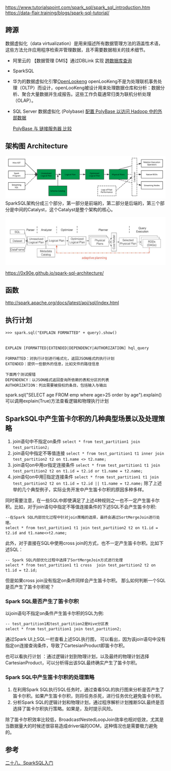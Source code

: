 
https://www.tutorialspoint.com/spark_sql/spark_sql_introduction.htm
https://data-flair.training/blogs/spark-sql-tutorial/


## 跨源

数据虚拟化（data virtualization）是用来描述所有数据管理方法的涵盖性术语，这些方法允许应用程序检索并管理数据，且不需要数据相关的技术细节。


- 阿里云的 【数据管理 DMS】通过DBLink 实现 [跨数据库查询](https://help.aliyun.com/document_detail/99941.html?spm=a2c4g.11186623.6.581.49e97e53uziNCp) 

- SparkSQL 

- 华为的数据虚拟化引擎[OpenLookeng](https://openlookeng.io/zh-cn/docs/docs/overview/use-cases.html)
openLooKeng不是为处理联机事务处理（OLTP）而设计，openLooKeng被设计用来处理数据仓库和分析：数据分析、聚合大量数据并生成报告。这些工作负载通常归类为联机分析处理（OLAP）。

- SQL Server 数据虚拟化 (Polybase)  [配置 PolyBase 以访问 Hadoop 中的外部数据](https://docs.microsoft.com/zh-cn/sql/relational-databases/polybase/polybase-configure-hadoop?view=sql-server-ver15)

    [PolyBase 与 链接服务器 比较](https://docs.microsoft.com/zh-cn/sql/relational-databases/polybase/polybase-faq?view=sql-server-ver15)



## 架构图 Architecture 
![](img/spark_sql_architecture.svg)
SparkSQL架构分成三个部分，第一部分是前端的，第二部分是后端的，第三个部分是中间的Catalyst，这个Catalyst是整个架构的核心。

![](img/spark-sql-AQE.jpg)

https://0x90e.github.io/spark-sql-architecture/
## 函数
http://spark.apache.org/docs/latest/api/sql/index.html

## 执行计划

```
>>> spark.sql("EXPLAIN FORMATTED" + query).show()


EXPLAIN [FORMATTED|EXTENDED|DEPENDENCY|AUTHORIZATION] hql_query

FORMATTED：对执行计划进行格式化，返回JSON格式的执行计划
EXTENDED：提供一些额外的信息，比如文件的路径信息

下面两个测试报错
DEPENDENCY：以JSON格式返回查询所依赖的表和分区的列表
AUTHORIZATION：列出需要被授权的条目，包括输入与输出
```
spark.sql("SELECT age FROM emp where age>25 order by age").explain()
可以调用explain(True)方法查看逻辑和物理执行计划

## SparkSQL中产生笛卡尔积的几种典型场景以及处理策略

1. join语句中不指定on条件
`select * from test_partition1 join test_partition2;`
2. join语句中指定不等值连接
`select * from test_partition1 t1 inner join test_partition2 t2 on t1.name <> t2.name;`
3. join语句on中用or指定连接条件
`select * from test_partition1 t1 join test_partition2 t2 on t1.id = t2.id or t1.name = t2.name;`
4. join语句on中用||指定连接条件
`select * from test_partition1 t1 join test_partition2 t2 on t1.id = t2.id || t1.name = t2.name;`
除了上述举的几个典型例子，实际业务开发中产生笛卡尔积的原因多种多样。

同时需要注意，在一些SQL中即使满足了上述4种规则之一也不一定产生笛卡尔积。比如，对于join语句中指定不等值连接条件的下述SQL不会产生笛卡尔积:
```
--在Spark SQL内部优化过程中针对join策略的选择，最终会通过SortMergeJoin进行处理。
select * from test_partition1 t1 join test_partition2 t2 on t1.id = t2.id and t1.name<>t2.name;
```
此外，对于直接在SQL中使用cross join的方式，也不一定产生笛卡尔积。比如下述SQL：
```
-- Spark SQL内部优化过程中选择了SortMergeJoin方式进行处理
select * from test_partition1 t1 cross  join test_partition2 t2 on t1.id = t2.id;
```
但是如果cross join没有指定on条件同样会产生笛卡尔积。
那么如何判断一个SQL是否产生了笛卡尔积呢？
### Spark SQL是否产生了笛卡尔积

以join语句不指定on条件产生笛卡尔积的SQL为例:
```
-- test_partition1和test_partition2是Hive分区表
select * from test_partition1 join test_partition2;
```
通过Spark UI上SQL一栏查看上述SQL执行图，
可以看出，因为该join语句中没有指定on连接查询条件，导致了CartesianProduct即笛卡尔积。

也可以看执行计划 ：通过逻辑计划到物理计划，以及最终的物理计划选择CartesianProduct，可以分析得出该SQL最终确实产生了笛卡尔积。
### Spark SQL中产生笛卡尔积的处理策略
1. 在利用Spark SQL执行SQL任务时，通过查看SQL的执行图来分析是否产生了笛卡尔积。如果产生笛卡尔积，则将任务杀死，进行任务优化避免笛卡尔积。
2. 分析Spark SQL的逻辑计划和物理计划，通过程序解析计划推断SQL最终是否选择了笛卡尔积执行策略。如果是，及时提示风险。 

除了笛卡尔积效率比较低，BroadcastNestedLoopJoin效率也相对低效，尤其是当数据量大的时候还很容易造成driver端的OOM，这种情况也是需要极力避免的。


## 参考
[二十八、SparkSQL入门](https://www.toutiao.com/i6846994501806850568)
